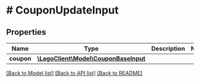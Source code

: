 # # CouponUpdateInput

## Properties

Name | Type | Description | Notes
------------ | ------------- | ------------- | -------------
**coupon** | [**\LagoClient\Model\CouponBaseInput**](CouponBaseInput.md) |  |

[[Back to Model list]](../../README.md#models) [[Back to API list]](../../README.md#endpoints) [[Back to README]](../../README.md)
